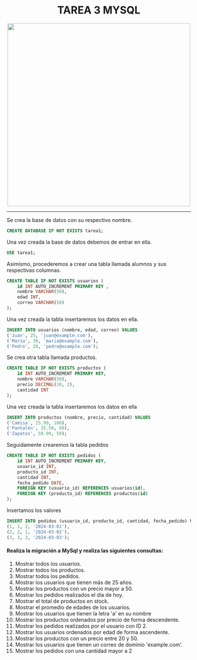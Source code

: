 <h1 align="center"> TAREA 3 MYSQL </h1>

<div align="center">
<img src="https://cdn.clever-cloud.com/uploads/2023/03/mysql.svg" width="500" />
</div>

___

Se crea la base de datos con su respectivo nombre.

```sql
CREATE DATABASE IF NOT EXISTS tarea1;
```

Una vez creada la base de datos debemos de entrar en ella.

```sql
USE tarea1;
```

Asimismo, procederemos a crear una tabla llamada alumnos y sus respectivas columnas.

```sql
CREATE TABLE IF NOT EXISTS usuarios (
    id INT AUTO_INCREMENT PRIMARY KEY ,
    nombre VARCHAR(50),
    edad INT,
    correo VARCHAR(50)
);
```

Una vez creada la tabla insertaremos los datos en ella.

```sql
INSERT INTO usuarios (nombre, edad, correo) VALUES
('Juan', 25, 'juan@example.com'),
('María', 30, 'maria@example.com'),
('Pedro', 28, 'pedro@example.com');
```

Se crea otra tabla llamada productos.

```sql
CREATE TABLE IF NOT EXISTS productos (
    id INT AUTO_INCREMENT PRIMARY KEY,
    nombre VARCHAR(50),
    precio DECIMAL(10, 2),
    cantidad INT
);
```
Una vez creada la tabla insertaremos los datos en ella

```sql
INSERT INTO productos (nombre, precio, cantidad) VALUES
('Camisa', 25.99, 100),
('Pantalón', 35.50, 80),
('Zapatos', 59.99, 50);
```

Seguidamente crearemos la tabla pedidos

```sql
CREATE TABLE IF NOT EXISTS pedidos (
    id INT AUTO_INCREMENT PRIMARY KEY,
    usuario_id INT,
    producto_id INT,
    cantidad INT,
    fecha_pedido DATE,
    FOREIGN KEY (usuario_id) REFERENCES usuarios(id),
    FOREIGN KEY (producto_id) REFERENCES productos(id)
);
```
Insertamos los valores

```sql
INSERT INTO pedidos (usuario_id, producto_id, cantidad, fecha_pedido) VALUES
(1, 1, 2, '2024-03-01'),
(2, 2, 1, '2024-03-02'),
(3, 3, 3, '2024-03-03');
```

#### Realiza la migración a MySql y realiza las siguientes consultas:

1. Mostrar todos los usuarios.
2. Mostrar todos los productos.
3. Mostrar todos los pedidos.
4. Mostrar los usuarios que tienen más de 25 años.
5. Mostrar los productos con un precio mayor a 50.
6. Mostrar los pedidos realizados el día de hoy.
7. Mostrar el total de productos en stock.
8. Mostrar el promedio de edades de los usuarios.
9. Mostrar los usuarios que tienen la letra 'a' en su nombre
10. Mostrar los productos ordenados por precio de forma descendente.
11. Mostrar los pedidos realizados por el usuario con ID 2.
12. Mostrar los usuarios ordenados por edad de forma ascendente.
13. Mostrar los productos con un precio entre 20 y 50.
14. Mostrar los usuarios que tienen un correo de dominio 'example.com'.
15. Mostrar los pedidos con una cantidad mayor a 2
